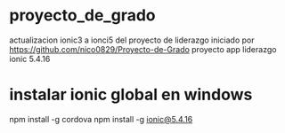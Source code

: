 # proyecto_de_grado
actualizacion ionic3 a ionci5 del proyecto de liderazgo iniciado por https://github.com/nico0829/Proyecto-de-Grado
proyecto app liderazgo ionic 5.4.16
# instalar ionic global en windows
npm install -g cordova 
npm install -g ionic@5.4.16